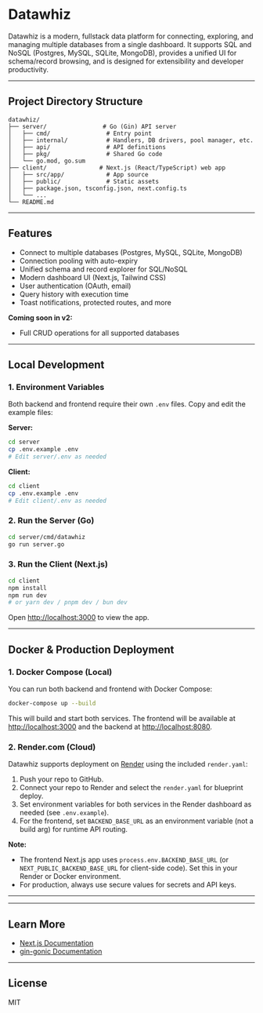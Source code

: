# Datawhiz

Datawhiz is a modern, fullstack data platform for connecting, exploring, and managing multiple databases from a single dashboard. It supports SQL and NoSQL (Postgres, MySQL, SQLite, MongoDB), provides a unified UI for schema/record browsing, and is designed for extensibility and developer productivity.

---

## Project Directory Structure

```
datawhiz/
├── server/                # Go (Gin) API server
│   ├── cmd/                # Entry point
│   ├── internal/           # Handlers, DB drivers, pool manager, etc.
│   ├── api/                # API definitions
│   ├── pkg/                # Shared Go code
│   └── go.mod, go.sum
├── client/               # Next.js (React/TypeScript) web app
│   ├── src/app/            # App source
│   ├── public/             # Static assets
│   ├── package.json, tsconfig.json, next.config.ts
│   └── ...
└── README.md
```

---

## Features

- Connect to multiple databases (Postgres, MySQL, SQLite, MongoDB)
- Connection pooling with auto-expiry
- Unified schema and record explorer for SQL/NoSQL
- Modern dashboard UI (Next.js, Tailwind CSS)
- User authentication (OAuth, email)
- Query history with execution time
- Toast notifications, protected routes, and more

**Coming soon in v2:**
- Full CRUD operations for all supported databases

---


## Local Development

### 1. Environment Variables
Both backend and frontend require their own `.env` files. Copy and edit the example files:

**Server:**
```bash
cd server
cp .env.example .env
# Edit server/.env as needed
```

**Client:**
```bash
cd client
cp .env.example .env
# Edit client/.env as needed
```

### 2. Run the Server (Go)
```bash
cd server/cmd/datawhiz
go run server.go
```

### 3. Run the Client (Next.js)
```bash
cd client
npm install
npm run dev
# or yarn dev / pnpm dev / bun dev
```

Open [http://localhost:3000](http://localhost:3000) to view the app.

---

## Docker & Production Deployment

### 1. Docker Compose (Local)

You can run both backend and frontend with Docker Compose:

```bash
docker-compose up --build
```

This will build and start both services. The frontend will be available at [http://localhost:3000](http://localhost:3000) and the backend at [http://localhost:8080](http://localhost:8080).

### 2. Render.com (Cloud)

Datawhiz supports deployment on [Render](https://render.com) using the included `render.yaml`:

1. Push your repo to GitHub.
2. Connect your repo to Render and select the `render.yaml` for blueprint deploy.
3. Set environment variables for both services in the Render dashboard as needed (see `.env.example`).
4. For the frontend, set `BACKEND_BASE_URL` as an environment variable (not a build arg) for runtime API routing.

**Note:**
- The frontend Next.js app uses `process.env.BACKEND_BASE_URL` (or `NEXT_PUBLIC_BACKEND_BASE_URL` for client-side code). Set this in your Render or Docker environment.
- For production, always use secure values for secrets and API keys.

---

---

## Learn More

- [Next.js Documentation](https://nextjs.org/docs)
- [gin-gonic Documentation](https://gin-gonic.com/docs/)

---

## License

MIT
